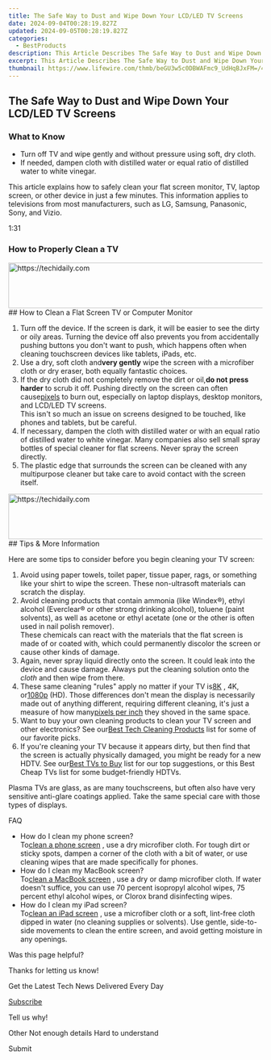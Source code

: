 ```yaml
---
title: The Safe Way to Dust and Wipe Down Your LCD/LED TV Screens
date: 2024-09-04T00:28:19.827Z
updated: 2024-09-05T00:28:19.827Z
categories:
  - BestProducts
description: This Article Describes The Safe Way to Dust and Wipe Down Your LCD/LED TV Screens
excerpt: This Article Describes The Safe Way to Dust and Wipe Down Your LCD/LED TV Screens
thumbnail: https://www.lifewire.com/thmb/beGU3w5c0DBWAFmc9_UdHqBJxFM=/400x300/filters:no_upscale():max_bytes(150000):strip_icc():format(webp)/how-to-clean-a-flat-screen-tv-or-computer-monitor-2624703_final-5c18343bc9e77c00016deb61.png
---
```


## The Safe Way to Dust and Wipe Down Your LCD/LED TV Screens
### What to Know

* Turn off TV and wipe gently and without pressure using soft, dry cloth.
* If needed, dampen cloth with distilled water or equal ratio of distilled water to white vinegar.

 This article explains how to safely clean your flat screen monitor, TV, laptop screen, or other device in just a few minutes. This information applies to televisions from most manufacturers, such as LG, Samsung, Panasonic, Sony, and Vizio.  

1:31

### How to Properly Clean a TV

<!-- affiliate ads begin -->
<a href="https://coinrule.sjv.io/c/5597632/1610918/18409" target="_top" id="1610918">
  <img src="//a.impactradius-go.com/display-ad/18409-1610918" border="0" alt="https://techidaily.com" width="728" height="90"/>
</a>
<img height="0" width="0" src="https://coinrule.sjv.io/i/5597632/1610918/18409" style="position:absolute;visibility:hidden;" border="0" />
<!-- affiliate ads end -->
## How to Clean a Flat Screen TV or Computer Monitor

1. Turn off the device. If the screen is dark, it will be easier to see the dirty or oily areas. Turning the device off also prevents you from accidentally pushing buttons you don't want to push, which happens often when cleaning touchscreen devices like tablets, iPads, etc.
2. Use a dry, soft cloth and**very gently** wipe the screen with a microfiber cloth or dry eraser, both equally fantastic choices.
3. If the dry cloth did not completely remove the dirt or oil,**do not press harder** to scrub it off. Pushing directly on the screen can often cause[pixels](https://www.lifewire.com/what-is-a-pixel-1846929) to burn out, especially on laptop displays, desktop monitors, and LCD/LED TV screens.  
 This isn't so much an issue on screens designed to be touched, like phones and tablets, but be careful.
4. If necessary, dampen the cloth with distilled water or with an equal ratio of distilled water to white vinegar. Many companies also sell small spray bottles of special cleaner for flat screens. Never spray the screen directly.
5. The plastic edge that surrounds the screen can be cleaned with any multipurpose cleaner but take care to avoid contact with the screen itself.

<!-- affiliate ads begin -->
<a href="https://aligracehair.sjv.io/c/5597632/1915830/19272" target="_top" id="1915830">
  <img src="//a.impactradius-go.com/display-ad/19272-1915830" border="0" alt="https://techidaily.com" width="728" height="90"/>
</a>
<img height="0" width="0" src="https://aligracehair.sjv.io/i/5597632/1915830/19272" style="position:absolute;visibility:hidden;" border="0" />
<!-- affiliate ads end -->
## Tips & More Information

 Here are some tips to consider before you begin cleaning your TV screen:

1. Avoid using paper towels, toilet paper, tissue paper, rags, or something like your shirt to wipe the screen. These non-ultrasoft materials can scratch the display.
2. Avoid cleaning products that contain ammonia (like Windex®), ethyl alcohol (Everclear® or other strong drinking alcohol), toluene (paint solvents), as well as acetone or ethyl acetate (one or the other is often used in nail polish remover).  
 These chemicals can react with the materials that the flat screen is made of or coated with, which could permanently discolor the screen or cause other kinds of damage.
3. Again, never spray liquid directly onto the screen. It could leak into the device and cause damage. Always put the cleaning solution onto the _cloth_ and then wipe from there.
4. These same cleaning "rules" apply no matter if your TV is[8K](https://www.lifewire.com/8k-resolution-beyond-4k-1846844) , 4K, or[1080p](https://www.lifewire.com/720p-1080i-1080p-explained-3276378) (HD). Those differences don't mean the display is necessarily made out of anything different, requiring different cleaning, it's just a measure of how many[pixels per inch](https://www.lifewire.com/how-many-pixels-in-an-inch-4125185) they shoved in the same space.
5. Want to buy your own cleaning products to clean your TV screen and other electronics? See our[Best Tech Cleaning Products](https://www.lifewire.com/computer-component-and-accessory-reviews-4102588) list for some of our favorite picks.
6. If you're cleaning your TV because it appears dirty, but then find that the screen is actually physically damaged, you might be ready for a new HDTV. See our[Best TVs to Buy](https://www.lifewire.com/best-tvs-to-buy-4061107) list for our top suggestions, or this Best Cheap TVs list for some budget-friendly HDTVs.

 Plasma TVs are glass, as are many touchscreens, but often also have very sensitive anti-glare coatings applied. Take the same special care with those types of displays.

 FAQ

* How do I clean my phone screen?  
 To[clean a phone screen](https://www.lifewire.com/how-to-clean-phone-screen-4688907) , use a dry microfiber cloth. For tough dirt or sticky spots, dampen a corner of the cloth with a bit of water, or use cleaning wipes that are made specifically for phones.
* How do I clean my MacBook screen?  
 To[clean a MacBook screen](https://www.lifewire.com/clean-a-macbook-screen-5216324) , use a dry or damp microfiber cloth. If water doesn't suffice, you can use 70 percent isopropyl alcohol wipes, 75 percent ethyl alcohol wipes, or Clorox brand disinfecting wipes.
* How do I clean my iPad screen?  
 To[clean an iPad screen](https://www.lifewire.com/clean-ipad-screen-4176275) , use a microfiber cloth or a soft, lint-free cloth dipped in water (no cleaning supplies or solvents). Use gentle, side-to-side movements to clean the entire screen, and avoid getting moisture in any openings.

Was this page helpful?

Thanks for letting us know!

 Get the Latest Tech News Delivered Every Day

[Subscribe](https://www.lifewire.com/#)

Tell us why!

 Other  Not enough details  Hard to understand

 Submit

<ins class="adsbygoogle"
     style="display:block"
     data-ad-format="autorelaxed"
     data-ad-client="ca-pub-7571918770474297"
     data-ad-slot="1223367746"></ins>



<ins class="adsbygoogle"
     style="display:block"
     data-ad-client="ca-pub-7571918770474297"
     data-ad-slot="8358498916"
     data-ad-format="auto"
     data-full-width-responsive="true"></ins>


